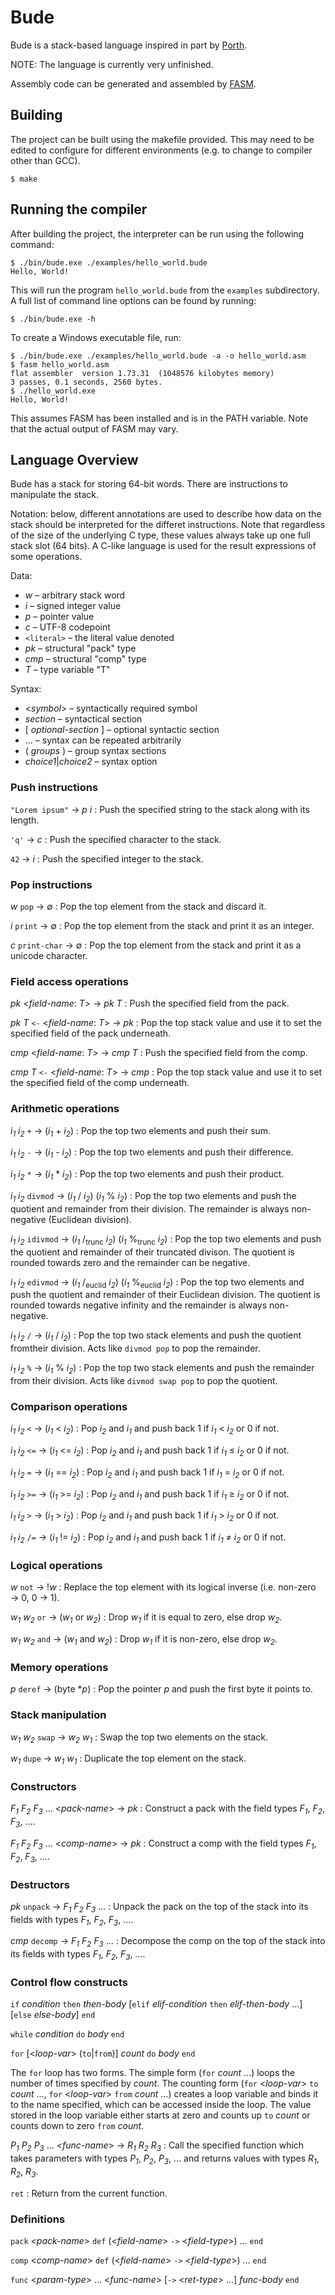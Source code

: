 # Bude
Bude is a stack-based language inspired in part by [Porth](https://gitlab.com/tsoding/porth).

NOTE: The language is currently very unfinished.

Assembly code can be generated and assembled by [FASM](https://flatassembler.net/).

## Building

The project can be built using the makefile provided. This may need to be edited to configure
for different environments (e.g. to change to compiler other than GCC).

```shell
$ make
```

## Running the compiler

After building the project, the interpreter can be run using the following command:

```shellsession
$ ./bin/bude.exe ./examples/hello_world.bude
Hello, World!
```

This will run the program `hello_world.bude` from the `examples` subdirectory. A full list of
command line options can be found by running:

```shell
$ ./bin/bude.exe -h
```

To create a Windows executable file, run:

```shellsession
$ ./bin/bude.exe ./examples/hello_world.bude -a -o hello_world.asm
$ fasm hello_world.asm
flat assembler  version 1.73.31  (1048576 kilobytes memory)
3 passes, 0.1 seconds, 2560 bytes.
$ ./hello_world.exe
Hello, World!
```

This assumes FASM has been installed and is in the PATH variable. Note that the
actual output of FASM may vary.

## Language Overview

Bude has a stack for storing 64-bit words. There are instructions to manipulate the stack.

Notation: below, different annotations are used to describe how data on the stack should be
interpreted for the differet instructions. Note that regardless of the size of the underlying
C type, these values always take up one full stack slot (64 bits). A C-like language is used
for the result expressions of some operations.

Data:

* _w_ &ndash; arbitrary stack word
* _i_ &ndash; signed integer value
* _p_ &ndash; pointer value
* _c_ &ndash; UTF-8 codepoint
* `<literal>` &ndash; the literal value denoted
* _pk_ &ndash; structural "pack" type
* _cmp_ &ndash; structural "comp" type
* _T_ &ndash; type variable "T"

Syntax:

* <_symbol_> &ndash; syntactically required symbol
* _section_ &ndash; syntactical section
* [ _optional-section_ ] &ndash; optional syntactic section
* &hellip; &ndash; syntax can be repeated arbitrarily
* ( _groups_ ) &ndash; group syntax sections
* _choice1_|_choice2_ &ndash; syntax option

### Push instructions

`"Lorem ipsum"` &rarr; _p_ _i_ : Push the specified string to the stack
along with its length.

`'q'` &rarr; _c_ : Push the specified character to the stack.

`42` &rarr; _i_ : Push the specified integer to the stack.

### Pop instructions

_w_ `pop` &rarr; &varnothing; : Pop the top element from the stack and discard it.

_i_ `print` &rarr; &varnothing; : Pop the top element from the stack and print it as an integer.

_c_ `print-char` &rarr; &varnothing; : Pop the top element from the stack and print it as a
unicode character.

### Field access operations

_pk_ <_field-name_: _T_> &rarr; _pk_ _T_ :
Push the specified field from the pack.

_pk_ _T_ `<-` <_field-name_: _T_> &rarr; _pk_ :
Pop the top stack value and use it to set the specified field of the pack underneath.

_cmp_ <_field-name_: _T_> &rarr; _cmp_ _T_ :
Push the specified field from the comp.

_cmp_ _T_ `<-` <_field-name_: _T_> &rarr; _cmp_ :
Pop the top stack value and use it to set the specified field of the comp underneath.

### Arithmetic operations

_i<sub>1</sub>_ _i<sub>2</sub>_ `+` &rarr;
(_i<sub>1</sub>_ + _i<sub>2</sub>_) :
Pop the top two elements and push their sum.

_i<sub>1</sub>_ _i<sub>2</sub>_ `-` &rarr; (_i<sub>1</sub>_ - _i<sub>2</sub>_) :
Pop the top two elements and push their difference.

_i<sub>1</sub>_ _i<sub>2</sub>_ `*` &rarr;
(_i<sub>1</sub>_ \* _i<sub>2</sub>_) :
Pop the top two elements and push their product.

_i<sub>1</sub>_ _i<sub>2</sub>_ `divmod` &rarr;
(_i<sub>1</sub>_ / _i<sub>2</sub>_)
(_i<sub>1</sub>_ \% _i<sub>2</sub>_) :
Pop the top two elements and push the quotient and remainder from their division.
The remainder is always non-negative (Euclidean division).

_i<sub>1</sub>_ _i<sub>2</sub>_ `idivmod` &rarr;
(_i<sub>1</sub>_ /<sub>trunc</sub> _i<sub>2</sub>_)
(_i<sub>1</sub>_ \%<sub>trunc</sub> _i<sub>2</sub>_) :
Pop the top two elements and push the quotient and remainder of their truncated divison.
The quotient is rounded towards zero and the remainder can be negative.

_i<sub>1</sub>_ _i<sub>2</sub>_ `edivmod` &rarr;
(_i<sub>1</sub>_ /<sub>euclid</sub> _i<sub>2</sub>_)
(_i<sub>1</sub>_ \%<sub>euclid</sub> _i<sub>2</sub>_) :
Pop the top two elements and push the quotient and remainder of their Euclidean division.
The quotient is rounded towards negative infinity and the remainder is always non-negative.

_i<sub>1</sub>_ _i<sub>2</sub>_ `/` &rarr; (_i<sub>1</sub>_ / _i<sub>2</sub>_) :
Pop the top two stack elements and push the quotient fromtheir division.
Acts like `divmod pop` to pop the remainder.

_i<sub>1</sub>_ _i<sub>2</sub>_ `%` &rarr; (_i<sub>1</sub>_ \% _i<sub>2</sub>_) :
Pop the top two stack elements and push the remainder from their division.
Acts like `divmod swap pop` to pop the quotient.

### Comparison operations

_i<sub>1</sub>_ _i<sub>2</sub>_ `<` &rarr; (_i<sub>1</sub>_ < _i<sub>2</sub>_) :
Pop _i<sub>2</sub>_ and _i<sub>1</sub>_ and push back 1 if _i<sub>1</sub>_ < _i<sub>2</sub>_
or 0 if not.

_i<sub>1</sub>_ _i<sub>2</sub>_ `<=` &rarr; (_i<sub>1</sub>_ <= _i<sub>2</sub>_) :
Pop _i<sub>2</sub>_ and _i<sub>1</sub>_ and push back 1 if  _i<sub>1</sub>_ &le; _i<sub>2</sub>_
or 0 if not.

_i<sub>1</sub>_ _i<sub>2</sub>_ `=` &rarr; (_i<sub>1</sub>_ == _i<sub>2</sub>_) :
Pop _i<sub>2</sub>_ and _i<sub>1</sub>_ and push back 1 if _i<sub>1</sub>_ = _i<sub>2</sub>_
or 0 if not.

_i<sub>1</sub>_ _i<sub>2</sub>_ `>=` &rarr; (_i<sub>1</sub>_ >= _i<sub>2</sub>_) :
Pop _i<sub>2</sub>_ and _i<sub>1</sub>_ and push back 1 if _i<sub>1</sub>_ &ge; _i<sub>2</sub>_
or 0 if not.

_i<sub>1</sub>_ _i<sub>2</sub>_ `>` &rarr; (_i<sub>1</sub>_ > _i<sub>2</sub>_) :
Pop _i<sub>2</sub>_ and _i<sub>1</sub>_ and push back 1 if _i<sub>1</sub>_ > _i<sub>2</sub>_
or 0 if not.

_i<sub>1</sub>_ _i<sub>2</sub>_ `/=` &rarr; (_i<sub>1</sub>_ != _i<sub>2</sub>_) :
Pop _i<sub>2</sub>_ and _i<sub>1</sub>_ and push back 1 if _i<sub>1</sub>_ &ne; _i<sub>2</sub>_
or 0 if not.

### Logical operations

_w_ `not` &rarr; !_w_ :
Replace the top element with its logical inverse (i.e. non-zero &rarr; 0, 0 &rarr; 1).

_w<sub>1</sub>_ _w<sub>2</sub>_ `or` &rarr; (_w<sub>1</sub>_ or _w<sub>2</sub>_) : Drop _w<sub>1</sub>_ if it is equal to zero, else drop _w<sub>2</sub>_.

_w<sub>1</sub>_ _w<sub>2</sub>_ `and` &rarr; (_w<sub>1</sub>_ and _w<sub>2</sub>_) : Drop _w<sub>1</sub>_ if it is non-zero, else drop _w<sub>2</sub>_.

### Memory operations

_p_ `deref` &rarr; (byte \*_p_) : Pop the pointer _p_ and push the first byte it points to.

### Stack manipulation

_w<sub>1</sub>_ _w<sub>2</sub>_ `swap` &rarr; _w<sub>2</sub>_ _w<sub>1</sub>_ :
Swap the top two elements on the stack.

_w<sub>1</sub>_ `dupe` &rarr; _w<sub>1</sub>_ _w<sub>1</sub>_ :
Duplicate the top element on the stack.

### Constructors

_F<sub>1</sub>_ _F<sub>2</sub>_ _F<sub>3</sub>_ &hellip; <_pack-name_> &rarr; _pk_ :
Construct a pack with the field types
_F<sub>1</sub>_, _F<sub>2</sub>_, _F<sub>3</sub>_, &hellip;.

_F<sub>1</sub>_ _F<sub>2</sub>_ _F<sub>3</sub>_ &hellip; <_comp-name_> &rarr; _pk_ :
Construct a comp with the field types
_F<sub>1</sub>_, _F<sub>2</sub>_, _F<sub>3</sub>_, &hellip;.

### Destructors

_pk_ `unpack` &rarr; _F<sub>1</sub>_ _F<sub>2</sub>_ _F<sub>3</sub>_ &hellip; :
Unpack the pack on the top of the stack into its fields with types
_F<sub>1</sub>_, _F<sub>2</sub>_, _F<sub>3</sub>_, &hellip;.

_cmp_ `decomp` &rarr; _F<sub>1</sub>_ _F<sub>2</sub>_ _F<sub>3</sub>_ &hellip; :
Decompose the comp on the top of the stack into its fields with types
_F<sub>1</sub>_, _F<sub>2</sub>_, _F<sub>3</sub>_, &hellip;.

### Control flow constructs

`if` _condition_ `then` _then-body_ [`elif` _elif-condition_ `then` _elif-then-body_ &hellip;]
[`else` _else-body_] `end`

`while` _condition_ `do` _body_ `end`

`for` [<_loop-var_> (`to`|`from`)] _count_ `do` _body_ `end`

The `for` loop has two forms. The simple form (`for` _count_ &hellip;) loops the number of
times specified by _count_. The counting form (`for` <_loop-var_> `to` _count_ &hellip;,
`for` <_loop-var_> `from` _count_ &hellip;) creates a loop variable and binds it to the name
specified, which can be accessed inside the loop. The value stored in the loop variable either
starts at zero and counts up `to` _count_ or counts down to zero `from` _count_.

_P<sub>1</sub>_ _P<sub>2</sub>_ _P<sub>3</sub>_ &hellip; <_func-name_> &rarr;
_R<sub>1</sub>_ _R<sub>2</sub>_ _R<sub>3</sub>_ :
Call the specified function which takes parameters with types
_P<sub>1</sub>_, _P<sub>2</sub>_, _P<sub>3</sub>_, &hellip; and returns values with types
_R<sub>1</sub>_, _R<sub>2</sub>_, _R<sub>3</sub>_.

`ret` : Return from the current function.

### Definitions

`pack` <_pack-name_> `def` (<_field-name_> `->` <_field-type_>) &hellip; `end`

`comp` <_comp-name_> `def` (<_field-name_> `->` <_field-type_>) &hellip; `end`

`func` <_param-type_> &hellip; <_func-name_> [`->` <_ret-type_> &hellip;] _func-body_ `end`

